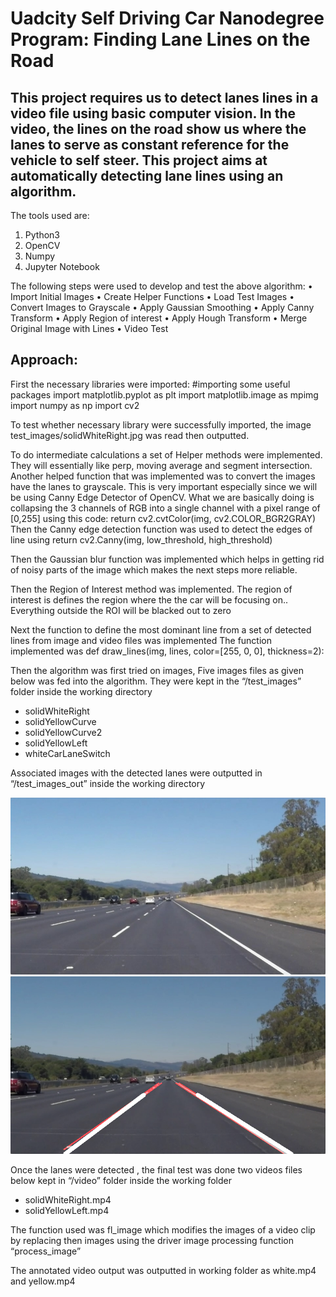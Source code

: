 # **Uadcity Self Driving Car Nanodegree Program: Finding Lane Lines on the Road**
## This project requires us to detect lanes lines in a video file using basic computer vision. In the video, the lines on the road show us where the lanes to serve as  constant reference for the vehicle to self steer. This project aims at automatically detecting lane lines using an algorithm. 

The tools used are:
1.	Python3
2.	OpenCV
3.	Numpy
4.	Jupyter Notebook

The following steps were used to develop and test the above algorithm:
•	Import Initial Images
•	Create Helper Functions
•	Load Test Images
•	Convert Images to Grayscale
•	Apply Gaussian Smoothing
•	Apply Canny Transform
•	Apply Region of interest
•	Apply Hough Transform
•	Merge Original Image with Lines
•	Video Test

## Approach:
First the necessary libraries were imported:
#importing some useful packages
import matplotlib.pyplot as plt
import matplotlib.image as mpimg
import numpy as np
import cv2

To test whether necessary library were successfully imported, the image test_images/solidWhiteRight.jpg was read then outputted. 

To do intermediate calculations a set of Helper methods were implemented. They will essentially like perp, moving average and segment intersection. 
Another helped function that was implemented was to convert the images have the lanes to grayscale. This is very important especially since we will be using Canny Edge Detector of OpenCV. What we are basically doing is collapsing the 3 channels of RGB into a single channel with a pixel range of [0,255] using this code:
return cv2.cvtColor(img, cv2.COLOR_BGR2GRAY)
Then the Canny edge detection function was used to detect the edges of line using
return cv2.Canny(img, low_threshold, high_threshold)

Then the Gaussian blur function was  implemented which  helps in getting rid of noisy parts of the image which makes the next steps more reliable.

Then the Region of Interest method was implemented. The region of interest is defines the region where the the car will be focusing on.. Everything outside the ROI will be blacked out to zero

Next the function to define the most dominant line from a set of detected lines from image and video files was implemented
The function implemented was 
def draw_lines(img, lines, color=[255, 0, 0], thickness=2):

Then the algorithm was first tried on images, Five images files as given below was fed into the algorithm. They were kept in the “/test_images” folder inside the working directory
* solidWhiteRight
* solidYellowCurve
* solidYellowCurve2
* solidYellowLeft
* whiteCarLaneSwitch

Associated images with the detected lanes were outputted in “/test_images_out” inside the working directory

![input image](/test_images/solidWhiteRight.jpg) ![output image](/test_images_out/solidWhiteRight.jpg)


Once the lanes were detected , the final test was done two videos files below kept in “/video” folder inside the working folder
* solidWhiteRight.mp4
* solidYellowLeft.mp4

The function used was fl_image which modifies the images of a video clip by replacing then images using the driver image processing function “process_image”

The annotated video output was outputted in working folder as white.mp4 and yellow.mp4




